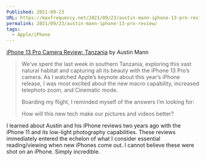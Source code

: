 ```yaml
---
Published: 2021-09-23
URL: https://maxfrequency.net/2021/09/23/austin-mann-iphone-13-pro-review/
permalink: 2021/09/23/austin-mann-iphone-13-pro-review/
tags:
  - Apple/iPhone
---
```

[iPhone 13 Pro Camera Review: Tanzania](https://austinmann.com/trek/iphone-13-pro-camera-review-tanzania) by Austin Mann

> We’ve spent the last week in southern Tanzania, exploring this vast natural habitat and capturing all its beauty with the iPhone 13 Pro’s camera. As I watched Apple’s keynote about this year’s iPhone release, I was most excited about the new macro capability, increased telephoto zoom, and Cinematic mode.
> 
> Boarding my flight, I reminded myself of the answers I’m looking for:
> 
> How will this new tech make our pictures and videos better?

I learned about Austin and his iPhone reviews two years ago with the iPhone 11 and its low-light photography capabilities. These reviews immediately entered the echelon of what I consider essential reading/viewing when new iPhones come out. I cannot believe these were shot on an iPhone. Simply incredible.